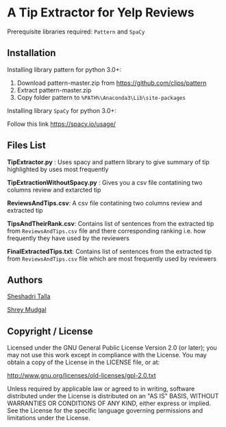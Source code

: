 # A Tip Extractor for Yelp Reviews 
Prerequisite libraries required: `Pattern` and `SpaCy`

## Installation
Installing library pattern for python 3.0+:
1. Download pattern-master.zip from https://github.com/clips/pattern
2. Extract pattern-master.zip
3. Copy folder pattern to `%PATH%\Anaconda3\Lib\site-packages`

Installing library `SpaCy` for python 3.0+: 

Follow this link https://spacy.io/usage/

## Files List

<b>TipExtractor.py</b> : Uses spacy and pattern library to give summary of tip highlighted by uses most frequently

<b>TipExtractionWithoutSpacy.py</b> : Gives you a csv file contatining two columns review and extarcted tip

<b>ReviewsAndTips.csv</b>: A csv file contatining two columns review and extracted tip

<b>TipsAndTheirRank.csv</b>: Contains list of sentences from the extracted tip from `ReviewsAndTips.csv` file and there corresponding ranking i.e. how frequently they have used by the reviewers

<b>FinalExtractedTips.txt</b>: Contains list of sentences from the extracted tip from `ReviewsAndTips.csv` file which are most frequently used by reviewers

## Authors

[Sheshadri Talla](https://github.com/sheshadrit)

[Shrey Mudgal](https://github.com/samflynn)

## Copyright / License

Licensed under the GNU General Public License Version 2.0 (or later);
you may not use this work except in compliance with the License.
You may obtain a copy of the License in the LICENSE file, or at:

   http://www.gnu.org/licenses/old-licenses/gpl-2.0.txt

Unless required by applicable law or agreed to in writing, software
distributed under the License is distributed on an "AS IS" BASIS,
WITHOUT WARRANTIES OR CONDITIONS OF ANY KIND, either express or implied.
See the License for the specific language governing permissions and
limitations under the License.

